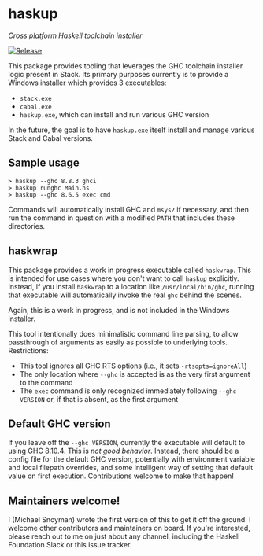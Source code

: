 # haskup

*Cross platform Haskell toolchain installer*

[![Release](https://github.com/snoyberg/haskup/actions/workflows/release.yml/badge.svg)](https://github.com/snoyberg/haskup/actions/workflows/release.yml)

This package provides tooling that leverages the GHC toolchain installer logic present in Stack. Its primary purposes currently is to provide a Windows installer which provides 3 executables:

* `stack.exe`
* `cabal.exe`
* `haskup.exe`, which can install and run various GHC version

In the future, the goal is to have `haskup.exe` itself install and manage various Stack and Cabal versions.

## Sample usage

```
> haskup --ghc 8.8.3 ghci
> haskup runghc Main.hs
> haskup --ghc 8.6.5 exec cmd
```

Commands will automatically install GHC and `msys2` if necessary, and then run the command in question with a modified `PATH` that includes these directories.

## haskwrap

This package provides a work in progress executable called `haskwrap`. This is intended for use cases where you don't want to call `haskup` explicitly. Instead, if you install `haskwrap` to a location like `/usr/local/bin/ghc`, running that executable will automatically invoke the real `ghc` behind the scenes.

Again, this is a work in progress, and is not included in the Windows installer.

This tool intentionally does minimalistic command line parsing, to allow passthrough of arguments as easily as possible to underlying tools. Restrictions:

* This tool ignores all GHC RTS options (i.e., it sets `-rtsopts=ignoreAll`)
* The only location where `--ghc` is accepted is as the very first argument to the command
* The `exec` command is only recognized immediately following `--ghc VERSION` or, if that is absent, as the first argument

## Default GHC version

If you leave off the `--ghc VERSION`, currently the executable will default to using GHC 8.10.4. This is _not good behavior_. Instead, there should be a config file for the default GHC version, potentially with environment variable and local filepath overrides, and some intelligent way of setting that default value on first execution. Contributions welcome to make that happen!

## Maintainers welcome!

I (Michael Snoyman) wrote the first version of this to get it off the ground. I welcome other contributors and maintainers on board. If you're interested, please reach out to me on just about any channel, including the Haskell Foundation Slack or this issue tracker.
